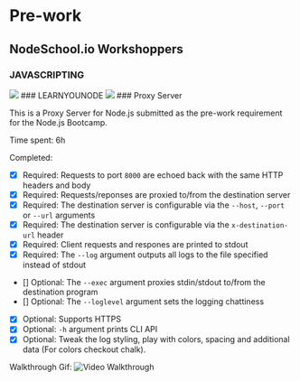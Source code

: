 # Pre-work
## NodeSchool.io Workshoppers
### JAVASCRIPTING
<img src="http://imagizer.imageshack.us/a/img922/8870/DqvjQK.png">
### LEARNYOUNODE
<img src="http://imageshack.com/a/img921/3153/I82Nv1.png">
### Proxy Server

This is a Proxy Server for Node.js submitted as the pre-work requirement for the Node.js Bootcamp.

Time spent: 6h

Completed:

- [x] Required: Requests to port `8000` are echoed back with the same HTTP headers and body
- [x] Required: Requests/reponses are proxied to/from the destination server
- [x] Required: The destination server is configurable via the `--host`, `--port`  or `--url` arguments
- [x] Required: The destination server is configurable via the `x-destination-url` header
- [x] Required: Client requests and respones are printed to stdout
- [x] Required: The `--log` argument outputs all logs to the file specified instead of stdout
- [] Optional: The `--exec` argument proxies stdin/stdout to/from the destination program
- [] Optional: The `--loglevel` argument sets the logging chattiness
- [x] Optional: Supports HTTPS
- [x] Optional: `-h` argument prints CLI API
- [x] Optional: Tweak the log styling, play with colors, spacing and additional data (For colors checkout chalk).

Walkthrough Gif:
![Video Walkthrough](https://github.com/ckhan89/serverProxy/blob/master/PreworkWalkthrough.gif)

